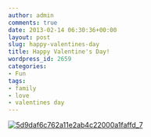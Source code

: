 ```yaml
---
author: admin
comments: true
date: 2013-02-14 06:30:36+00:00
layout: post
slug: happy-valentines-day
title: Happy Valentine's Day!
wordpress_id: 2659
categories:
- Fun
tags:
- family
- love
- valentines day
---
```


[![5d9daf6c762a11e2ab4c22000a1faffd_7](http://www.outmumbered.com/wp-content/uploads/2013/02/5d9daf6c762a11e2ab4c22000a1faffd_7-300x300.jpg)](http://www.outmumbered.com/wp-content/uploads/2013/02/5d9daf6c762a11e2ab4c22000a1faffd_7.jpg)
